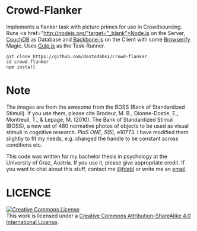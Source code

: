 # Crowd-Flanker

Implements a flanker task with picture primes for use in Crowdsourcing. Runs <a href="http://nodejs.org/"target="_blank">Node.js</a> on the Server, 
<a href="http://couchdb.apache.org" target="_blank">CouchDB</a> as Database and
<a href="http://backbonejs.org/" target="_blank">Backbone.js</a> on the Client with some 
<a href="http://browserify.org/" target="_blank">Browserify</a> Magic. Uses
<a href="http://gulpjs.com/" target="_blank">Gulp.js</a> as the Task-Runner.

```
git clone https://github.com/dostodabsi/crowd-flanker
cd crowd-flanker
npm install
```

# Note
The images are from the awesome from the BOSS (Bank of Standardized Stimuli). If you use them, please cite
Brodeur, M. B., Dionne-Dostie, E., Montreuil, T., & Lepage, M. (2010). The Bank of Standardized Stimuli (BOSS),
a new set of 480 normative photos of objects to be used as visual stimuli in cognitive research. *PloS ONE, 5*(5), e10773. I have modified them slightly to fit my needs, e.g.
changed the handle to be constant across conditions etc.

This code was written for my bachelor thesis in psychology at the University of Graz, Austria.
If you use it, please give appropriate credit. If you want to chat about this stuff, contact me <a href="https://twitter.com/fdabl">@fdabl</a> or write me an <a href="mailto:dostodabsi@gmail.com">email</a>.

# LICENCE
<a rel="license" href="http://creativecommons.org/licenses/by-sa/4.0/"><img alt="Creative Commons License" style="border-width:0" src="http://i.creativecommons.org/l/by-sa/4.0/88x31.png" /></a><br />This work is licensed under a <a rel="license" href="http://creativecommons.org/licenses/by-sa/4.0/">Creative Commons Attribution-ShareAlike 4.0 International License</a>.
